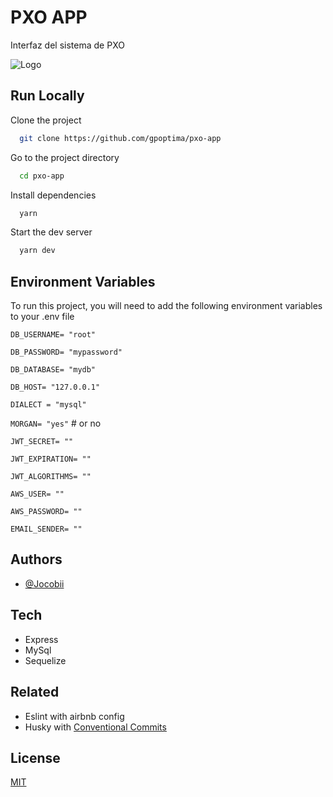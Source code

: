 
# PXO APP

Interfaz del sistema de PXO


![Logo](https://www.hondaoptima.com/static/dealer-20108/logo.png)


## Run Locally

Clone the project

```bash
  git clone https://github.com/gpoptima/pxo-app
```

Go to the project directory

```bash
  cd pxo-app
```

Install dependencies

```bash
  yarn
```

Start the dev server 

```bash
  yarn dev
```


## Environment Variables

To run this project, you will need to add the following environment variables to your .env file

`DB_USERNAME= "root"`

`DB_PASSWORD= "mypassword"`

`DB_DATABASE= "mydb"`

`DB_HOST= "127.0.0.1"`

`DIALECT = "mysql"`

`MORGAN= "yes"` # or no

`JWT_SECRET= ""`

`JWT_EXPIRATION= ""`

`JWT_ALGORITHMS= ""`

`AWS_USER= ""`

`AWS_PASSWORD= ""`

`EMAIL_SENDER= ""`
## Authors

- [@Jocobii](https://github.com/Jocobii)


## Tech

- Express
- MySql
- Sequelize

## Related

- Eslint with airbnb config
- Husky with [Conventional Commits](https://www.conventionalcommits.org/en/v1.0.0/)



## License

[MIT](https://choosealicense.com/licenses/mit/)

